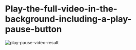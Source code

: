 # Play-the-full-video-in-the-background-including-a-play-pause-button
![play-pause-video-result](https://github.com/adibmansuri511/Play-the-full-video-in-the-background-including-a-play-pause-button/assets/135020831/7ef2134e-c5a6-4170-861a-5f09391063c4)

